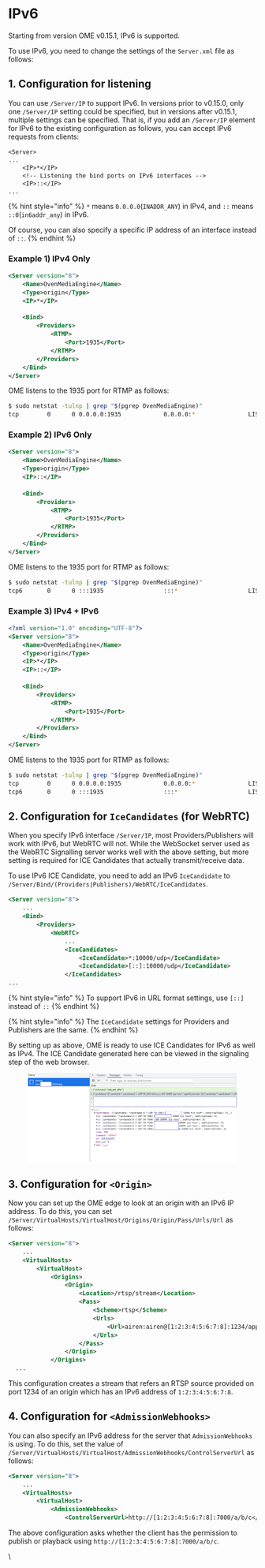 # IPv6



Starting from version OME v0.15.1, IPv6 is supported.

To use IPv6, you need to change the settings of the `Server.xml` file as follows:

## 1. Configuration for listening

You can use `/Server/IP` to support IPv6. In versions prior to v0.15.0, only one `/Server/IP` setting could be specified, but in versions after v0.15.1, multiple settings can be specified. That is, if you add an `/Server/IP` element for IPv6 to the existing configuration as follows, you can accept IPv6 requests from clients:

```php-template
<Server>
...
	<IP>*</IP>
	<!-- Listening the bind ports on IPv6 interfaces -->
	<IP>::</IP>
...
```

{% hint style="info" %}
`*` means `0.0.0.0`(`INADDR_ANY`) in IPv4, and `::` means `::0`(`in6addr_any`) in IPv6.

Of course, you can also specify a specific IP address of an interface instead of `::`.
{% endhint %}

### Example 1) IPv4 Only

```xml
<Server version="8">
    <Name>OvenMediaEngine</Name>
    <Type>origin</Type>
    <IP>*</IP>

    <Bind>
        <Providers>
            <RTMP>
                <Port>1935</Port>
            </RTMP>
        </Providers>
    </Bind>
</Server>
```

OME listens to the 1935 port for RTMP as follows:

```bash
$ sudo netstat -tulnp | grep "$(pgrep OvenMediaEngine)"
tcp        0      0 0.0.0.0:1935            0.0.0.0:*               LISTEN      xxx/OvenMediaEn
```

### Example 2) IPv6 Only

```xml
<Server version="8">
    <Name>OvenMediaEngine</Name>
    <Type>origin</Type>
    <IP>::</IP>

    <Bind>
        <Providers>
            <RTMP>
                <Port>1935</Port>
            </RTMP>
        </Providers>
    </Bind>
</Server>
```

OME listens to the 1935 port for RTMP as follows:

```bash
$ sudo netstat -tulnp | grep "$(pgrep OvenMediaEngine)"
tcp6       0      0 :::1935                 :::*                    LISTEN      xxx/OvenMediaEn
```

### Example 3) IPv4 + IPv6

```xml
<?xml version="1.0" encoding="UTF-8"?>
<Server version="8">
    <Name>OvenMediaEngine</Name>
    <Type>origin</Type>
    <IP>*</IP>
    <IP>::</IP>

    <Bind>
        <Providers>
            <RTMP>
                <Port>1935</Port>
            </RTMP>
        </Providers>
    </Bind>
</Server>

```

OME listens to the 1935 port for RTMP as follows:

```bash
$ sudo netstat -tulnp | grep "$(pgrep OvenMediaEngine)"
tcp        0      0 0.0.0.0:1935            0.0.0.0:*               LISTEN      xxx/OvenMediaEn
tcp6       0      0 :::1935                 :::*                    LISTEN      xxx/OvenMediaEn
```



## 2. Configuration for `IceCandidates` (for WebRTC)

When you specify IPv6 interface `/Server/IP`, most Providers/Publishers will work with IPv6, but WebRTC will not. While the WebSocket server used as the WebRTC Signalling server works well with the above setting, but more setting is required for ICE Candidates that actually transmit/receive data.

To use IPv6 ICE Candidate, you need to add an IPv6 `IceCandidate` to `/Server/Bind/(Providers|Publishers)/WebRTC/IceCandidates`.

```xml
<Server version="8">
    ...
    <Bind>
        <Providers>
            <WebRTC>
                ...
                <IceCandidates>
                    <IceCandidate>*:10000/udp</IceCandidate>
                    <IceCandidate>[::]:10000/udp</IceCandidate>
                </IceCandidates>
...
```

{% hint style="info" %}
To support IPv6 in URL format settings, use `[::]` instead of `::`
{% endhint %}

{% hint style="info" %}
The `IceCandidate` settings for Providers and Publishers are the same.
{% endhint %}

By setting up as above, OME is ready to use ICE Candidates for IPv6 as well as IPv4. The ICE Candidate generated here can be viewed in the signaling step of the web browser.

<figure><img src="../.gitbook/assets/image (3) (2).png" alt=""><figcaption></figcaption></figure>

## 3. Configuration for `<Origin>`

Now you can set up the OME edge to look at an origin with an IPv6 IP address. To do this, you can set `/Server/VirtualHosts/VirtualHost/Origins/Origin/Pass/Urls/Url` as follows:

```xml
<Server version="8">
    ...
    <VirtualHosts>
        <VirtualHost>
            <Origins>
                <Origin>
                    <Location>/rtsp/stream</Location>
                    <Pass>
                        <Scheme>rtsp</Scheme>
                        <Urls>
                            <Url>airen:airen@[1:2:3:4:5:6:7:8]:1234/app/stream</Url>
                        </Urls>
                    </Pass>
                </Origin>
            </Origins>
  ...
```

This configuration creates a stream that refers an RTSP source provided on port 1234 of an origin which has an IPv6 address of `1:2:3:4:5:6:7:8`.

## 4. Configuration for `<AdmissionWebhooks>`

You can also specify an IPv6 address for the server that `AdmissionWebhooks` is using. To do this, set the value of `/Server/VirtualHosts/VirtualHost/AdmissionWebhooks/ControlServerUrl` as follows:

```xml
<Server version="8">
    ...
    <VirtualHosts>
        <VirtualHost>
            <AdmissionWebhooks>
                <ControlServerUrl>http://[1:2:3:4:5:6:7:8]:7000/a/b/c</ControlServerUrl>
```

The above configuration asks whether the client has the permission to publish or playback using `http://[1:2:3:4:5:6:7:8]:7000/a/b/c`.

\
